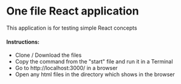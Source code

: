 # One file React application

This application is for testing simple React concepts

#### Instructions:
- Clone / Download the files
- Copy the command from the "start" file and run it in a Terminal
- Go to http://localhost:3000/ in a browser
- Open any html files in the directory which shows in the browser